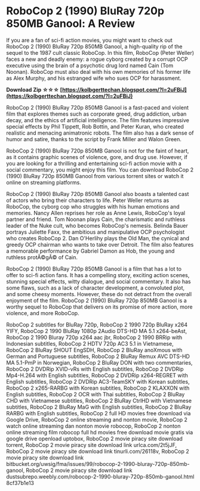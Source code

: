 
 
# RoboCop 2 (1990) BluRay 720p 850MB Ganool: A Review
 
If you are a fan of sci-fi action movies, you might want to check out RoboCop 2 (1990) BluRay 720p 850MB Ganool, a high-quality rip of the sequel to the 1987 cult classic RoboCop. In this film, RoboCop (Peter Weller) faces a new and deadly enemy: a rogue cyborg created by a corrupt OCP executive using the brain of a psychotic drug lord named Cain (Tom Noonan). RoboCop must also deal with his own memories of his former life as Alex Murphy, and his estranged wife who sues OCP for harassment.
 
**Download Zip ☆☆☆ [https://kolbgerttechan.blogspot.com/?l=2uFBiJ](https://kolbgerttechan.blogspot.com/?l=2uFBiJ)**


 
RoboCop 2 (1990) BluRay 720p 850MB Ganool is a fast-paced and violent film that explores themes such as corporate greed, drug addiction, urban decay, and the ethics of artificial intelligence. The film features impressive special effects by Phil Tippett, Rob Bottin, and Peter Kuran, who created realistic and menacing animatronic robots. The film also has a dark sense of humor and satire, thanks to the script by Frank Miller and Walon Green.
 
RoboCop 2 (1990) BluRay 720p 850MB Ganool is not for the faint of heart, as it contains graphic scenes of violence, gore, and drug use. However, if you are looking for a thrilling and entertaining sci-fi action movie with a social commentary, you might enjoy this film. You can download RoboCop 2 (1990) BluRay 720p 850MB Ganool from various torrent sites or watch it online on streaming platforms.
  
RoboCop 2 (1990) BluRay 720p 850MB Ganool also boasts a talented cast of actors who bring their characters to life. Peter Weller returns as RoboCop, the cyborg cop who struggles with his human emotions and memories. Nancy Allen reprises her role as Anne Lewis, RoboCop's loyal partner and friend. Tom Noonan plays Cain, the charismatic and ruthless leader of the Nuke cult, who becomes RoboCop's nemesis. Belinda Bauer portrays Juliette Faxx, the ambitious and manipulative OCP psychologist who creates RoboCop 2. Dan O'Herlihy plays the Old Man, the cynical and greedy OCP chairman who wants to take over Detroit. The film also features a memorable performance by Gabriel Damon as Hob, the young and ruthless protÃ©gÃ© of Cain.
 
RoboCop 2 (1990) BluRay 720p 850MB Ganool is a film that has a lot to offer to sci-fi action fans. It has a compelling story, exciting action scenes, stunning special effects, witty dialogue, and social commentary. It also has some flaws, such as a lack of character development, a convoluted plot, and some cheesy moments. However, these do not detract from the overall enjoyment of the film. RoboCop 2 (1990) BluRay 720p 850MB Ganool is a worthy sequel to RoboCop that delivers on its promise of more action, more violence, and more RoboCop.
 
RoboCop 2 subtitles for BluRay 720p,  RoboCop 2 1990 720p BluRay x264 YIFY,  RoboCop 2 1990 BluRay 1080p 2Audio DTS-HD MA 5.1 x264-beAst,  RoboCop 2 1990 Bluray 720p x264 aac jbr,  RoboCop 2 1990 BRRip with Indonesian subtitles,  RoboCop 2 HDTV 720p AC3 5.1 in Vietnamese,  RoboCop 2 BluRay SHOUT EngSDH,  RoboCop 2 BluRay anoXmous with German and Portuguese subtitles,  RoboCop 2 BluRay Remux AVC DTS-HD MA 5.1-PmP in Norwegian,  RoboCop 2 BluRay DON with two commentaries,  RoboCop 2 DVDRip XVID-vRs with English subtitles,  RoboCop 2 DVDRip Mp4-H.264 with English subtitles,  RoboCop 2 DVDRip x264-REGRET with English subtitles,  RoboCop 2 DVDRip AC3-TeamSKY with Korean subtitles,  RoboCop 2 x265-RARBG with Korean subtitles,  RoboCop 2 KLAXXON with English subtitles,  RoboCop 2 OCR with Thai subtitles,  RoboCop 2 BluRay CHD with Vietnamese subtitles,  RoboCop 2 BluRay CtrlHD with Vietnamese subtitles,  RoboCop 2 BluRay MaG with English subtitles,  RoboCop 2 BluRay RARBG with English subtitles,  RoboCop 2 full HD movies free download via Google Drive,  RoboCop 2 online streaming and nonton movie,  RoboCop 2 watch online streaming dan nonton movie robocop,  RoboCop 2 nonton online streaming film robocop full hd movies free download movie gratis via google drive openload uptobox,  RoboCop 2 movie piracy site download torrent,  RoboCop 2 movie piracy site download link urlca.com/2t5jJF,  RoboCop 2 movie piracy site download link tinurli.com/26118v,  RoboCop 2 movie piracy site download link bitbucket.org/uwsig/fma/issues/99/robocop-2-1990-bluray-720p-850mb-ganool,  RoboCop 2 movie piracy site download link dustsubrepo.weebly.com/robocop-2-1990-bluray-720p-850mb-ganool.html
 8cf37b1e13
 
